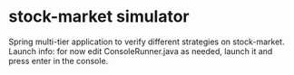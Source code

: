 # stock-market simulator
Spring multi-tier application to verify different strategies on stock-market.
Launch info: for now edit ConsoleRunner.java as needed, launch it and press enter in the console.
